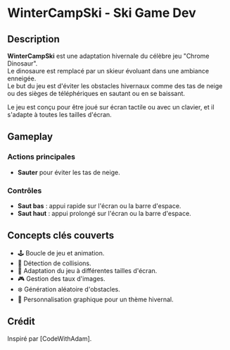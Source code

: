 # WinterCampSki - Ski Game Dev

## Description
**WinterCampSki** est une adaptation hivernale du célèbre jeu "Chrome Dinosaur".  
Le dinosaure est remplacé par un skieur évoluant dans une ambiance enneigée.  
Le but du jeu est d'éviter les obstacles hivernaux comme des tas de neige ou des sièges de téléphériques en sautant ou en se baissant.

Le jeu est conçu pour être joué sur écran tactile ou avec un clavier, et il s'adapte à toutes les tailles d'écran.

## Gameplay
### Actions principales
- **Sauter** pour éviter les tas de neige.

### Contrôles
- **Saut bas** : appui rapide sur l'écran ou la barre d'espace.
- **Saut haut** : appui prolongé sur l'écran ou la barre d'espace.

## Concepts clés couverts
- 🕹️ Boucle de jeu et animation.
- 🔄 Détection de collisions.
- 📱 Adaptation du jeu à différentes tailles d'écran.
- 🎮 Gestion des taux d'images.
- ❄️ Génération aléatoire d'obstacles.
- 🎨 Personnalisation graphique pour un thème hivernal.

## Crédit
Inspiré par [CodeWithAdam].  
